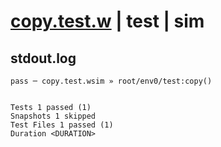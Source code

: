 # [copy.test.w](../../../../../../examples/tests/sdk_tests/bucket/copy.test.w) | test | sim

## stdout.log
```log
pass ─ copy.test.wsim » root/env0/test:copy()
 
 
Tests 1 passed (1)
Snapshots 1 skipped
Test Files 1 passed (1)
Duration <DURATION>
```

